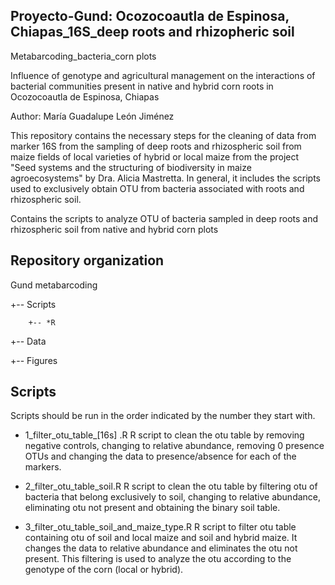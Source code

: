 ## Proyecto-Gund: Ocozocoautla de Espinosa, Chiapas_16S_deep roots and rhizopheric soil

Metabarcoding_bacteria_corn plots

Influence of genotype and agricultural management on the interactions of bacterial communities present in native and hybrid corn roots in Ocozocoautla de Espinosa, Chiapas


Author: María Guadalupe León Jiménez

This repository contains the necessary steps for the cleaning of data from marker 16S from the sampling of deep roots and rhizospheric soil from maize fields of local varieties of hybrid or local maize from the project "Seed systems and the structuring of biodiversity in maize agroecosystems" by Dra. Alicia Mastretta. In general, it includes the scripts used to exclusively obtain OTU from bacteria associated with roots and rhizospheric soil.

Contains the scripts to analyze OTU of bacteria sampled in deep roots and rhizospheric soil from native and hybrid corn plots


## Repository organization

Gund metabarcoding

+-- Scripts

        +-- *R
  
+-- Data


+-- Figures


## Scripts

Scripts should be run in the order indicated by the number they start with.

* 1_filter_otu_table_[16s] .R R script to clean the otu table by removing negative controls, changing to relative abundance, removing 0 presence OTUs and changing the data to presence/absence for each of the markers.

* 2_filter_otu_table_soil.R R script to clean the otu table by filtering otu of bacteria that belong exclusively to soil, changing to relative abundance, eliminating otu not present and obtaining the binary soil table.

* 3_filter_otu_table_soil_and_maize_type.R R script to filter otu table containing otu of soil and local maize and soil and hybrid maize. It changes the data to relative abundance and eliminates the otu not present. This filtering is used to analyze the otu according to the genotype of the corn (local or hybrid).
